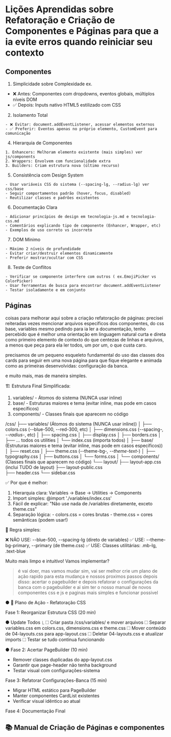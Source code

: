 
# Lições Aprendidas sobre Refatoração e Criação de Componentes e Páginas para que a ia evite erros quando reiniciar seu contexto


## **Componentes**
  1. Simplicidade sobre Complexidade ex.

  - ❌ Antes: Componentes com dropdowns, eventos globais, múltiplos níveis DOM
  - ✅ Depois: Inputs nativo HTML5 estilizado com CSS

  2. Isolamento Total

    - ❌ Evitar: document.addEventListener, acessar elementos externos
    - ✅ Preferir: Eventos apenas no próprio elemento, CustomEvent para comunicação

  4. Hierarquia de Componentes

    1. Enhancers: Melhoram elemento existente (mais simples) ver js/components
    2. Wrappers: Envolvem com funcionalidade extra
    3. Builders: Criam estrutura nova (último recurso)

  5. Consistência com Design System

    - Usar variáveis CSS do sistema (--spacing-lg, --radius-lg) ver css/base
    - Seguir comportamentos padrão (hover, focus, disabled)
    - Reutilizar classes e padrões existentes

  6. Documentação Clara

    - Adicionar princípios de design em tecnologia-js.md e tecnologia-css.md
    - Comentários explicando tipo de componente (Enhancer, Wrapper, etc)
    - Exemplos de uso correto vs incorreto

  7. DOM Mínimo

    - Máximo 2 níveis de profundidade
    - Evitar criar/destruir elementos dinamicamente
    - Preferir mostrar/ocultar com CSS

  8. Teste de Conflitos

    - Verificar se componente interfere com outros ( ex.EmojiPicker vs ColorPicker)
    - Usar ferramentas de busca para encontrar document.addEventListener
    - Testar isoladamente e em conjunto


## **Páginas**

coisas para melhorar aqui sobre a criação refatoração de páginas: precisei reiteradas vezes mencionar arquivos especificos dos componentes, do css base, variables mesmo pedindo para ia ler a documentação, tenho percebido que é melhor uma orientação em linguagem natural curta e direta como primeiro elemento de contexto do que centezas de linhas e arquivos, a menos que peça para ela ler todos, um por um, o que custa caro.

precisamos de um pequeno esqueleto fundamental do uso das classes dos cards para seguir em uma nova página para que fique elegante e animada como as primeiras desenvolvidas: configuração da banca.

e muito mais, mas de maneira simples.    


  🏗️ Estrutura Final Simplificada:

  1. variables/ - Átomos do sistema (NUNCA usar inline)
  2. base/ - Estruturas maiores e tema (evitar inline, mas pode em casos específicos)
  3. components/ - Classes finais que aparecem no código

  /css/
  ├── variables/           (Átomos do sistema (NUNCA usar inline))
  │   ├── colors.css       (--blue-500, --red-300, etc)
  │   ├── dimensions.css   (--spacing-*, --radius-*, etc)
  │   ├── spacing.css
  │   ├── display.css
  │   ├── borders.css
  │   ├── ... todos os utilities
  │   └── index.css        (importa todos)
  │
  ├── base/                (Estruturas maiores e tema (evitar inline, mas pode em casos específicos))
  │   ├── reset.css
  │   ├── theme.css        (--theme-bg-*, --theme-text-*)
  │   ├── typography.css
  │   ├── buttons.css
  │   └── forms.css
  │
  └── components/          (Classes finais que aparecem no código)
      └── layout/
          ├── layout-app.css   (inclui TUDO de layout)
          ├── layout-public.css   
          ├── header.css
          └── sidebar.css



  ✅ Por que é melhor:

  1. Hierarquia clara: Variables → Base → Utilities → Components
  2. Import simples: @import './variables/index.css'
  3. Fácil de explicar: "Não use nada de /variables diretamente, exceto theme.css"
  4. Separação lógica:
    - colors.css = cores brutas
    - theme.css = cores semânticas (podem usar!)

  📝 Regra simples:

  ❌ NÃO USE: --blue-500, --spacing-lg (direto de variables)
  ✅ USE: --theme-bg-primary, --primary (de theme.css)
  ✅ USE: Classes utilitárias: .mb-lg, .text-blue

  Muito mais limpo e intuitivo! Vamos implementar?

> é vai doer, mas vamos mudar sim, vai ser melhor crie um plano de ação rapido para esta mudança e nossos proximos passos depois disso: acertar o pagebuilder e depois 
  refatorar o configurações da banca com o pagebuilder e ai sim ter o nosso manual de novos componentes css e js e paginas mais simples e funcionar possivel

● 🚀 Plano de Ação - Refatoração CSS

  Fase 1: Reorganizar Estrutura CSS (20 min)

● Update Todos
  ⎿  ☐ Criar pasta /css/variables/ e mover arquivos
     ☐ Separar variables.css em colors.css, dimensions.css e theme.css
     ☐ Mover conteúdo de 04-layouts.css para app-layout.css
     ☐ Deletar 04-layouts.css e atualizar imports
     ☐ Testar se tudo continua funcionando

● Fase 2: Acertar PageBuilder (10 min)

  - Remover classes duplicadas do app-layout.css
  - Garantir que page-header não tenha background
  - Testar visual com configurações-sistema

  Fase 3: Refatorar Configurações-Banca (15 min)

  - Migrar HTML estático para PageBuilder
  - Manter componentes CardList existentes
  - Verificar visual idêntico ao atual

  Fase 4: Documentação Final 

  ## 📚 Manual de Criação de Páginas e componentes


